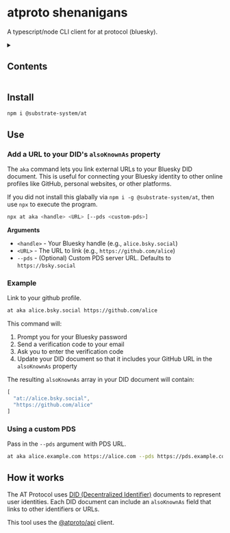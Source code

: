 # atproto shenanigans

A typescript/node CLI client for at protocol (bluesky).

<details><summary><h2>Contents</h2></summary>
<!-- toc -->
</details>

## Install

```sh
npm i @substrate-system/at
```

## Use

### Add a URL to your DID's `alsoKnownAs` property

The `aka` command lets you link external URLs to your Bluesky DID document. This is useful for connecting your Bluesky identity to other online profiles like GitHub, personal websites, or other platforms.

If you did not install this glabally via `npm i -g @substrate-system/at`,
then use `npx` to execute the program.

```bash
npx at aka <handle> <URL> [--pds <custom-pds>]
```

**Arguments**

- `<handle>` - Your Bluesky handle (e.g., `alice.bsky.social`)
- `<URL>` - The URL to link (e.g., `https://github.com/alice`)
- `--pds` - (Optional) Custom PDS server URL. Defaults to `https://bsky.social`


### Example

Link to your github profile.

```sh
at aka alice.bsky.social https://github.com/alice
```

This command will:
1. Prompt you for your Bluesky password
2. Send a verification code to your email
3. Ask you to enter the verification code
4. Update your DID document so that it includes your GitHub URL in
   the `alsoKnownAs` property

The resulting `alsoKnownAs` array in your DID document will contain:

```js
[
  "at://alice.bsky.social",
  "https://github.com/alice"
]
```

### Using a custom PDS

Pass in the `--pds` argument with PDS URL.

```sh
at aka alice.example.com https://alice.com --pds https://pds.example.com
```

## How it works

The AT Protocol uses [DID (Decentralized Identifier)](https://atproto.com/specs/did)
documents to represent user identities. Each DID document can include an
`alsoKnownAs` field that links to other identifiers or URLs.

This tool uses the [@atproto/api](https://www.npmjs.com/package/@atproto/api)
client.
